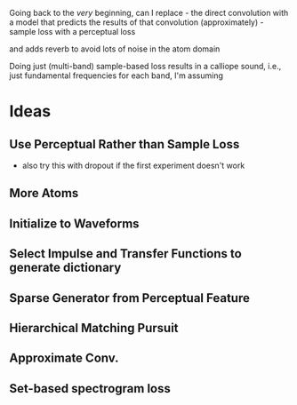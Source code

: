 Going back to the *very* beginning, can I replace
    - the direct convolution with a model that predicts the results of that convolution (approximately)
    - sample loss with a perceptual loss

and adds reverb to avoid lots of noise in the atom domain

Doing just (multi-band) sample-based loss results in a calliope sound, i.e., just fundamental frequencies for each band, I'm assuming

# Ideas

## Use Perceptual Rather than Sample Loss
- also try this with dropout if the first experiment doesn't work

## More Atoms

## Initialize to Waveforms

## Select Impulse and Transfer Functions to generate dictionary

## Sparse Generator from Perceptual Feature

## Hierarchical Matching Pursuit

## Approximate Conv.

## Set-based spectrogram loss